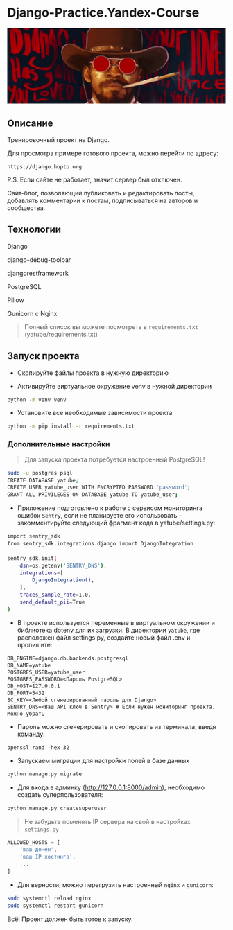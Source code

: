 # Django-Practice.Yandex-Course

![Django Love](_assets/django_love.png)

## Описание

Тренировочный проект на Django.

Для просмотра примере готового проекта, можно перейти по адресу:

```text
https://django.hopto.org
```
P.S. Если сайте не работает, значит сервер был отключен.

Сайт-блог, позволяющий публиковать и редактировать посты, добавлять комментарии к постам, подписываться на авторов и сообщества.

## Технологии

Django

django-debug-toolbar

djangorestframework

PostgreSQL

Pillow

Gunicorn c Nginx

>Полный список вы можете посмотреть в `requirements.txt` (yatube/requirements.txt)

## Запуск проекта
- Скопируйте файлы проекта в нужную директорию

- Активируйте виртуальное окружение venv в нужной директории
```bash
python -m venv venv
```

- Установите все необходимые зависимости проекта
```bash
python -m pip install -r requirements.txt
``` 

### Дополнительные настройки


> Для запуска проекта потребуется настроенный PostgreSQL!

```bash
sudo -u postgres psql
CREATE DATABASE yatube;
CREATE USER yatube_user WITH ENCRYPTED PASSWORD 'password'; 
GRANT ALL PRIVILEGES ON DATABASE yatube TO yatube_user;
```
- Приложение подготовлено к работе с сервисом мониторинга ошибок `Sentry`, если не планируете его использовать - закомментируйте следующий фрагмент кода в yatube/settings.py:

```bash
import sentry_sdk
from sentry_sdk.integrations.django import DjangoIntegration

sentry_sdk.init(
    dsn=os.getenv('SENTRY_DNS'),
    integrations=[
        DjangoIntegration(),
    ],
    traces_sample_rate=1.0,
    send_default_pii=True
)
```

- В проекте используется переменные в виртуальном окружении и библиотека dotenv для их загрузки. В директории `yatube`, где расположен файл settings.py, создайте новый файл .env и пропишите:
```
DB_ENGINE=django.db.backends.postgresql
DB_NAME=yatube
POSTGRES_USER=yatube_user
POSTGRES_PASSWORD=<Пароль PostgreSQL>
DB_HOST=127.0.0.1
DB_PORT=5432
SC_KEY=<Любой сгенерированный пароль для Django>
SENTRY_DNS=<Ваш API ключ в Sentry> # Если нужен мониторинг проекта. Можно убрать
```

- Пароль можно сгенерировать и скопировать из терминала, введя команду:
```
openssl rand -hex 32
```

- Запускаем миграции для настройки полей в базе данных

```bash
python manage.py migrate
```

- Для входа в админку (http://127.0.0.1:8000/admin), необходимо создать суперпользователя:
```bash
python manage.py createsuperuser
```

> Не забудьте поменять IP сервера на свой в настройках `settings.py`
```python
ALLOWED_HOSTS = [
    'ваш домен',
    'ваш IP хостинга',
    ...
]
```

- Для верности, можно перегрузить настроенный `nginx` и `gunicorn`:
```bash
sudo systemctl reload nginx
sudo systemctl restart gunicorn
```

Всё! Проект должен быть готов к запуску.